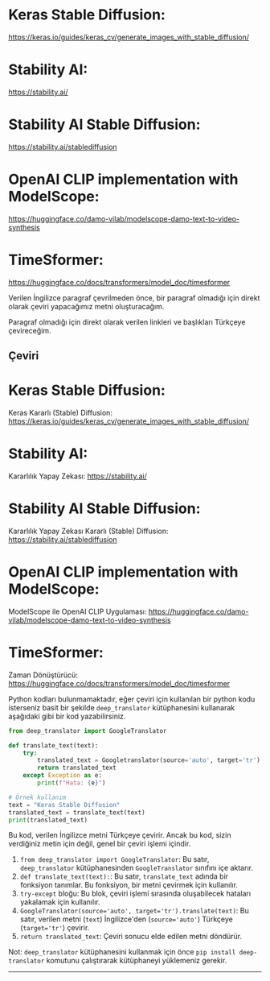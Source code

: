 # Keras Stable Diffusion: 
https://keras.io/guides/keras_cv/generate_images_with_stable_diffusion/

# Stability AI: 
https://stability.ai/

# Stability AI Stable Diffusion: 
https://stability.ai/stablediffusion

# OpenAI CLIP implementation with ModelScope: 
https://huggingface.co/damo-vilab/modelscope-damo-text-to-video-synthesis

# TimeSformer: 
https://huggingface.co/docs/transformers/model_doc/timesformer

Verilen İngilizce paragraf çevrilmeden önce, bir paragraf olmadığı için direkt olarak çeviri yapacağımız metni oluşturacağım. 

Paragraf olmadığı için direkt olarak verilen linkleri ve başlıkları Türkçeye çevireceğim.

## Çeviri

# Keras Stable Diffusion: 
Keras Kararlı (Stable) Diffusion: https://keras.io/guides/keras_cv/generate_images_with_stable_diffusion/

# Stability AI: 
Kararlılık Yapay Zekası: https://stability.ai/

# Stability AI Stable Diffusion: 
Kararlılık Yapay Zekası Kararlı (Stable) Diffusion: https://stability.ai/stablediffusion

# OpenAI CLIP implementation with ModelScope: 
ModelScope ile OpenAI CLIP Uygulaması: https://huggingface.co/damo-vilab/modelscope-damo-text-to-video-synthesis

# TimeSformer: 
Zaman Dönüştürücü: https://huggingface.co/docs/transformers/model_doc/timesformer

Python kodları bulunmamaktadır, eğer çeviri için kullanılan bir python kodu isterseniz basit bir şekilde `deep_translator` kütüphanesini kullanarak aşağıdaki gibi bir kod yazabilirsiniz.

```python
from deep_translator import GoogleTranslator

def translate_text(text):
    try:
        translated_text = Googletranslator(source='auto', target='tr').translate(text)
        return translated_text
    except Exception as e:
        print(f"Hata: {e}")

# Örnek kullanım
text = "Keras Stable Diffusion"
translated_text = translate_text(text)
print(translated_text)
```

Bu kod, verilen İngilizce metni Türkçeye çevirir. Ancak bu kod, sizin verdiğiniz metin için değil, genel bir çeviri işlemi içindir.

1. `from deep_translator import GoogleTranslator`: Bu satır, `deep_translator` kütüphanesinden `GoogleTranslator` sınıfını içe aktarır.
2. `def translate_text(text):`: Bu satır, `translate_text` adında bir fonksiyon tanımlar. Bu fonksiyon, bir metni çevirmek için kullanılır.
3. `try-except` bloğu: Bu blok, çeviri işlemi sırasında oluşabilecek hataları yakalamak için kullanılır.
4. `GoogleTranslator(source='auto', target='tr').translate(text)`: Bu satır, verilen metni (`text`) İngilizce'den (`source='auto'`) Türkçeye (`target='tr'`) çevirir.
5. `return translated_text`: Çeviri sonucu elde edilen metni döndürür.

Not: `deep_translator` kütüphanesini kullanmak için önce `pip install deep-translator` komutunu çalıştırarak kütüphaneyi yüklemeniz gerekir.

---

